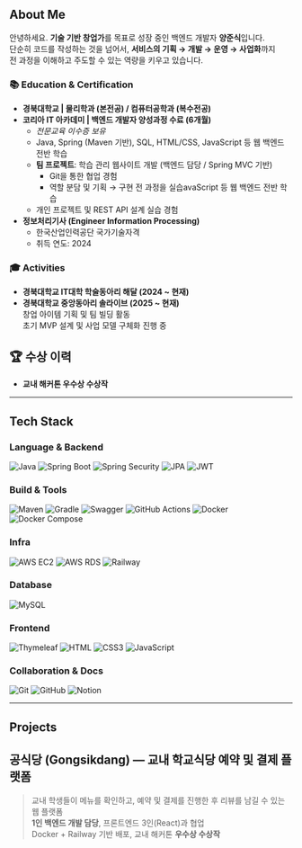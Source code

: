 ## About Me

안녕하세요. **기술 기반 창업가**를 목표로 성장 중인 백엔드 개발자 **양준식**입니다.  
단순히 코드를 작성하는 것을 넘어서, **서비스의 기획 → 개발 → 운영 → 사업화**까지  
전 과정을 이해하고 주도할 수 있는 역량을 키우고 있습니다.

### 📚 Education & Certification

- **경북대학교 | 물리학과 (본전공) / 컴퓨터공학과 (복수전공)**
- **코리아 IT 아카데미 | 백엔드 개발자 양성과정 수료 (6개월)**
  - *전문교육 이수증 보유*
  - Java, Spring (Maven 기반), SQL, HTML/CSS, JavaScript 등 웹 백엔드 전반 학습
  - **팀 프로젝트**: 학습 관리 웹사이트 개발 (백엔드 담당 / Spring MVC 기반)
    - Git을 통한 협업 경험
    - 역할 분담 및 기획 → 구현 전 과정을 실습avaScript 등 웹 백엔드 전반 학습
  - 개인 프로젝트 및 REST API 설계 실습 경험
- **정보처리기사 (Engineer Information Processing)**
  - 한국산업인력공단 국가기술자격
  - 취득 연도: 2024

### 🎓 Activities

- **경북대학교 IT대학 학술동아리 해달 (2024 ~ 현재)**  
- **경북대학교 중앙동아리 솔라이브 (2025 ~ 현재)**  
  창업 아이템 기획 및 팀 빌딩 활동  
  초기 MVP 설계 및 사업 모델 구체화 진행 중

## 🏆 수상 이력
- **교내 해커톤 우수상 수상작**

---

## Tech Stack

### Language & Backend
![Java](https://img.shields.io/badge/Java-007396?style=flat&logo=OpenJDK&logoColor=white)
![Spring Boot](https://img.shields.io/badge/Spring_Boot-6DB33F?style=flat&logo=spring-boot&logoColor=white)
![Spring Security](https://img.shields.io/badge/Spring_Security-6DB33F?style=flat&logo=spring-security&logoColor=white)
![JPA](https://img.shields.io/badge/JPA-59666C?style=flat)
![JWT](https://img.shields.io/badge/JWT-000000?style=flat&logo=jsonwebtokens&logoColor=white)

### Build & Tools
![Maven](https://img.shields.io/badge/Maven-C71A36?style=flat&logo=apachemaven&logoColor=white)
![Gradle](https://img.shields.io/badge/Gradle-02303A?style=flat&logo=gradle&logoColor=white)
![Swagger](https://img.shields.io/badge/Swagger-85EA2D?style=flat&logo=swagger&logoColor=black)
![GitHub Actions](https://img.shields.io/badge/GitHub_Actions-2088FF?style=flat&logo=githubactions&logoColor=white)
![Docker](https://img.shields.io/badge/Docker-2496ED?style=flat&logo=docker&logoColor=white)
![Docker Compose](https://img.shields.io/badge/Docker_Compose-1488C6?style=flat&logo=docker&logoColor=white)

### Infra
![AWS EC2](https://img.shields.io/badge/AWS_EC2-FF9900?style=flat&logo=amazon-ec2&logoColor=white)
![AWS RDS](https://img.shields.io/badge/AWS_RDS-527FFF?style=flat&logo=amazonrds&logoColor=white)
![Railway](https://img.shields.io/badge/Railway-0B0D0E?style=flat&logo=railway&logoColor=white)

### Database
![MySQL](https://img.shields.io/badge/MySQL-4479A1?style=flat&logo=mysql&logoColor=white)

### Frontend
![Thymeleaf](https://img.shields.io/badge/Thymeleaf-005F0F?style=flat&logo=thymeleaf&logoColor=white)
![HTML](https://img.shields.io/badge/HTML5-E34F26?style=flat&logo=html5&logoColor=white)
![CSS3](https://img.shields.io/badge/CSS3-1572B6?style=flat&logo=css3&logoColor=white)
![JavaScript](https://img.shields.io/badge/JavaScript-F7DF1E?style=flat&logo=javascript&logoColor=black)

### Collaboration & Docs
![Git](https://img.shields.io/badge/Git-F05032?style=flat&logo=git&logoColor=white)
![GitHub](https://img.shields.io/badge/GitHub-181717?style=flat&logo=github&logoColor=white)
![Notion](https://img.shields.io/badge/Notion-000000?style=flat&logo=notion&logoColor=white)

---

## Projects

## 공식당 (Gongsikdang) — 교내 학교식당 예약 및 결제 플랫폼
> 교내 학생들이 메뉴를 확인하고, 예약 및 결제를 진행한 후 리뷰를 남길 수 있는 웹 플랫폼  
> **1인 백엔드 개발 담당**, 프론트엔드 3인(React)과 협업  
> Docker + Railway 기반 배포, 교내 해커톤 **우수상 수상작**


